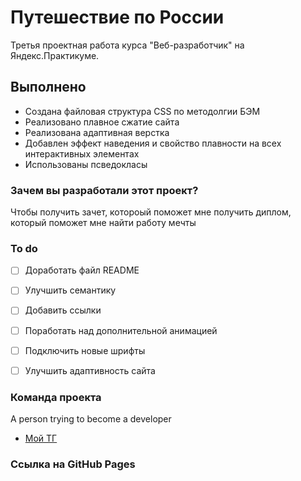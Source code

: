 # Путешествие по России 

Третья проектная работа курса "Веб-разработчик" на Яндекс.Практикуме.

## **Выполнено**

* Создана файловая структура CSS по методолгии БЭМ
* Реализовано плавное сжатие сайта
* Реализована адаптивная верстка
* Добавлен эффект наведения и свойство плавности на всех интерактивных элементах
* Использованы псведокласы 

### Зачем вы разработали этот проект?

Чтобы получить зачет, котороый поможет мне получить диплом, который поможет мне найти работу мечты 

### To do

- [ ] Доработать файл README
- [ ] Улучшить семантику
- [ ] Добавить ссылки
- [ ] Поработать над дополнительной анимацией
- [ ] Подключить новые шрифты 
- [ ] Улучшить адаптивность сайта


### Команда проекта

А person trying to become a developer

- [Мой ТГ](https://t.me/tsymbal_inna1) 

### Ссылка на GitHub Pages



